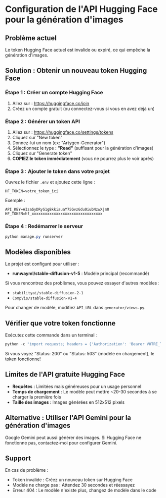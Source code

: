 # Configuration de l'API Hugging Face pour la génération d'images

## Problème actuel
Le token Hugging Face actuel est invalide ou expiré, ce qui empêche la génération d'images.

## Solution : Obtenir un nouveau token Hugging Face

### Étape 1 : Créer un compte Hugging Face
1. Allez sur : https://huggingface.co/join
2. Créez un compte gratuit (ou connectez-vous si vous en avez déjà un)

### Étape 2 : Générer un token API
1. Allez sur : https://huggingface.co/settings/tokens
2. Cliquez sur "New token"
3. Donnez-lui un nom (ex: "Artygen-Generator")
4. Sélectionnez le type : **"Read"** (suffisant pour la génération d'images)
5. Cliquez sur "Generate token"
6. **COPIEZ le token immédiatement** (vous ne pourrez plus le voir après)

### Étape 3 : Ajouter le token dans votre projet

Ouvrez le fichier `.env` et ajoutez cette ligne :

```env
HF_TOKEN=votre_token_ici
```

Exemple :
```env
API_KEY=AIzaSyDRyS1gBkkiauaY75GvzGdu0iubNzwXjm0
HF_TOKEN=hf_xxxxxxxxxxxxxxxxxxxxxxxxxxxxxxxx
```

### Étape 4 : Redémarrer le serveur
```powershell
python manage.py runserver
```

## Modèles disponibles

Le projet est configuré pour utiliser :
- **runwayml/stable-diffusion-v1-5** : Modèle principal (recommandé)

Si vous rencontrez des problèmes, vous pouvez essayer d'autres modèles :
- `stabilityai/stable-diffusion-2-1`
- `CompVis/stable-diffusion-v1-4`

Pour changer de modèle, modifiez `API_URL` dans `generator/views.py`.

## Vérifier que votre token fonctionne

Exécutez cette commande dans un terminal :

```powershell
python -c "import requests; headers = {'Authorization': 'Bearer VOTRE_TOKEN'}; response = requests.post('https://api-inference.huggingface.co/models/runwayml/stable-diffusion-v1-5', headers=headers, json={'inputs': 'a cat'}); print('Status:', response.status_code)"
```

Si vous voyez "Status: 200" ou "Status: 503" (modèle en chargement), le token fonctionne!

## Limites de l'API gratuite Hugging Face

- **Requêtes** : Limitées mais généreuses pour un usage personnel
- **Temps de chargement** : Le modèle peut mettre ~20-30 secondes à se charger la première fois
- **Taille des images** : Images générées en 512x512 pixels

## Alternative : Utiliser l'API Gemini pour la génération d'images

Google Gemini peut aussi générer des images. Si Hugging Face ne fonctionne pas, contactez-moi pour configurer Gemini.

## Support

En cas de problème :
- Token invalide : Créez un nouveau token sur Hugging Face
- Modèle ne charge pas : Attendez 30 secondes et réessayez
- Erreur 404 : Le modèle n'existe plus, changez de modèle dans le code
